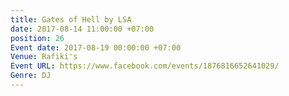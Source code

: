```yaml
---
title: Gates of Hell by LSA
date: 2017-08-14 11:00:00 +07:00
position: 26
Event date: 2017-08-19 00:00:00 +07:00
Venue: Rafiki's
Event URL: https://www.facebook.com/events/1876816652641029/
Genre: DJ
---
```


